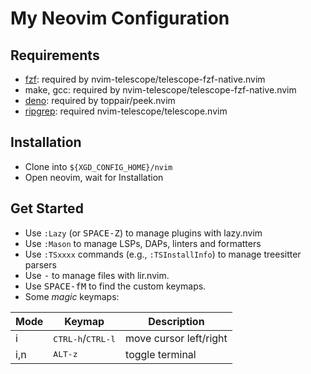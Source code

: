 # My Neovim Configuration

## Requirements

* [fzf](https://github.com/junegunn/fzf): required by nvim-telescope/telescope-fzf-native.nvim
* make, gcc: required by nvim-telescope/telescope-fzf-native.nvim
* [deno](https://deno.com/): required by toppair/peek.nvim
* [ripgrep](https://github.com/BurntSushi/ripgrep): required nvim-telescope/telescope.nvim

## Installation

* Clone into `${XGD_CONFIG_HOME}/nvim`
* Open neovim, wait for Installation

## Get Started

* Use `:Lazy` (or <kbd>SPACE-Z</kbd>) to manage plugins with lazy.nvim
* Use `:Mason` to manage LSPs, DAPs, linters and formatters
* Use `:TSxxxx` commands (e.g., `:TSInstallInfo`) to manage treesitter parsers
* Use <kbd>-</kbd> to manage files with lir.nvim.
* Use <kbd>SPACE-fM</kbd> to find the custom keymaps.
* Some *magic* keymaps:

| Mode | Keymap | Description |
|--|--|--|
| i | <kbd>CTRL-h</kbd>/<kbd>CTRL-l</kbd> | move cursor left/right |
| i,n | <kbd>ALT-z</kbd> | toggle terminal |
